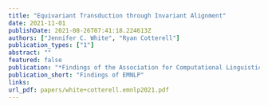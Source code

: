 ```yaml
---
title: "Equivariant Transduction through Invariant Alignment"
date: 2021-11-01
publishDate: 2021-08-26T07:41:18.224613Z
authors: ["Jennifer C. White", "Ryan Cotterell"]
publication_types: ["1"]
abstract: ""
featured: false
publication: "*Findings of the Association for Computational Linguistics: EMNLP 2021*"
publication_short: "Findings of EMNLP"
links:
url_pdf: papers/white+cotterell.emnlp2021.pdf
---
```



